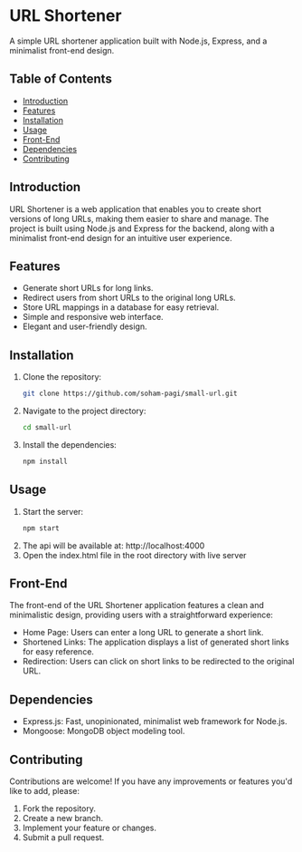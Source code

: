 # URL Shortener

A simple URL shortener application built with Node.js, Express, and a minimalist front-end design.

## Table of Contents

- [Introduction](#introduction)
- [Features](#features)
- [Installation](#installation)
- [Usage](#usage)
- [Front-End](#front-end)
- [Dependencies](#dependencies)
- [Contributing](#contributing)

## Introduction

URL Shortener is a web application that enables you to create short versions of long URLs, making them easier to share and manage. The project is built using Node.js and Express for the backend, along with a minimalist front-end design for an intuitive user experience.

## Features

- Generate short URLs for long links.
- Redirect users from short URLs to the original long URLs.
- Store URL mappings in a database for easy retrieval.
- Simple and responsive web interface.
- Elegant and user-friendly design.

## Installation

1. Clone the repository:

   ```bash
   git clone https://github.com/soham-pagi/small-url.git
   ```
2. Navigate to the project directory:
   ```sh
   cd small-url
   ```
3. Install the dependencies:
   ```sh
   npm install
   ```

## Usage

1. Start the server:
   ```sh
   npm start
   ```
2. The api will be available at: http://localhost:4000
3. Open the index.html file in the root directory with live server

## Front-End
The front-end of the URL Shortener application features a clean and minimalistic design, providing users with a straightforward experience:

- Home Page: Users can enter a long URL to generate a short link.
- Shortened Links: The application displays a list of generated short links for easy reference.
- Redirection: Users can click on short links to be redirected to the original URL.

## Dependencies
- Express.js: Fast, unopinionated, minimalist web framework for Node.js.
- Mongoose: MongoDB object modeling tool.

## Contributing
Contributions are welcome! If you have any improvements or features you'd like to add, please:

1. Fork the repository.
2. Create a new branch.
3. Implement your feature or changes.
4. Submit a pull request.
